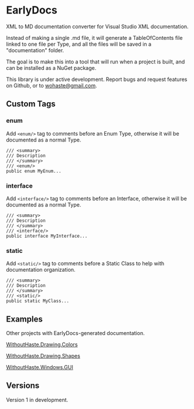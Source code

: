 # EarlyDocs

XML to MD documentation converter for Visual Studio XML documentation.

Instead of making a single .md file, it will generate a TableOfContents file linked to one file per Type, and all the files will be saved in a "documentation" folder.

The goal is to make this into a tool that will run when a project is built, and can be installed as a NuGet package.

This library is under active development. Report bugs and request features on Github, or to wohaste@gmail.com.

## Custom Tags

### enum

Add `<enum/>` tag to comments before an Enum Type, otherwise it will be documented as a normal Type.

```
/// <summary>
/// Description
/// </summary>
/// <enum/>
public enum MyEnum...
```

### interface

Add `<interface/>` tag to comments before an Interface, otherwise it will be documented as a normal Type.

```
/// <summary>
/// Description
/// </summary>
/// <interface/>
public interface MyInterface...
```

### static

Add `<static/>` tag to comments before a Static Class to help with documentation organization.

```
/// <summary>
/// Description
/// </summary>
/// <static/>
public static MyClass...
```

## Examples

Other projects with EarlyDocs-generated documentation.

[WithoutHaste.Drawing.Colors](https://github.com/WithoutHaste/WithoutHaste.Drawing.Colors/documentation/TableOfContents.md)

[WithoutHaste.Drawing.Shapes](https://github.com/WithoutHaste/WithoutHaste.Drawing.Shapes/documentation/TableOfContents.md)

[WithoutHaste.Windows.GUI](https://github.com/WithoutHaste/WithoutHaste.Windows.GUI/documentation/TableOfContents.md)

## Versions

Version 1 in development.